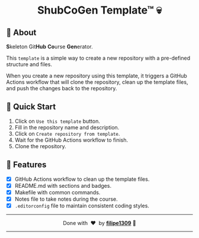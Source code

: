 # <p align="center">ShubCoGen Template™ 💀</p>


## 💬 About

**S**keleton Git**Hub** **Co**urse **Gen**erator.

This `template` is a simple way to create a new repository with a pre-defined structure and files.

When you create a new repository using this template, it triggers a GitHub Actions workflow that will clone the repository, clean up the template files, and push the changes back to the repository.

## 🚀 Quick Start

1. Click on `Use this template` button.
2. Fill in the repository name and description.
3. Click on `Create repository from template`.
4. Wait for the GitHub Actions workflow to finish.
5. Clone the repository.

## :rocket: Features

- [x] GitHub Actions workflow to clean up the template files.
- [x] README.md with sections and badges.
- [x] Makefile with common commands.
- [x] Notes file to take notes during the course.
- [x] `.editorconfig` file to maintain consistent coding styles.

---

<p align="center">
    Done with&nbsp;&nbsp;♥️&nbsp;&nbsp;by <a style="font-weight: bold" href="https://github.com/filipe1309/">filipe1309</a> 🖖
</p>

---
